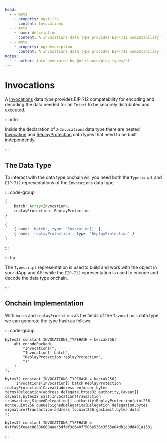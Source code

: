 ```yaml
---
head:
  - - meta
    - property: og:title
      content: Invocations
  - - meta
    - name: description
      content: A Invocations data type provides EIP-712 compatability for encoding and decoding.
  - - meta
    - property: og:description
      content: A Invocations data type provides EIP-712 compatability for encoding and decoding.
notes:
  - - author: Auto generated by @nftchance/plug-types/cli
---
```


# Invocations

A [Invocations](/generated/base-types/Invocations) data type provides EIP-712 compatability for encoding and decoding the data needed for an `Intent` to be securely distributed and executed.

::: info

Inside the declaration of a `Invocations` data type there are nested [Invocation](/generated/base-types/Invocation) and [ReplayProtection](/generated/base-types/ReplayProtection) data types that need to be built independently.

:::

## The Data Type

To interact with the data type onchain will you need both the `Typescript` and `EIP-712` representations of the `Invocations` data type:

::: code-group

```typescript [Typescript/Javascript]
{
    batch: Array<Invocation>,
	replayProtection: ReplayProtection
}
```

```typescript [EIP-712]
{
    { name: 'batch', type: 'Invocation[]' },
	{ name: 'replayProtection', type: 'ReplayProtection' }
}
```

:::

::: tip

The `Typescript` representation is used to build and work with the object in your dApp and API while the `EIP-712` representation is used to encode and decode the data type onchain.

:::

## Onchain Implementation

With `batch` and `replayProtection` as the fields of the `Invocations` data type we can generate the type hash as follows:

::: code-group

```solidity [Verbose.sol]
bytes32 constant INVOCATIONS_TYPEHASH = keccak256(
    abi.encodePacked(
        "Invocations(",
		"Invocation[] batch",
		"ReplayProtection replayProtection",
        ")"
    )
);
```

```solidity [Inline.sol]
bytes32 constant INVOCATIONS_TYPEHASH = keccak256(
    'Invocations(Invocation[] batch,ReplayProtection replayProtection)Caveat(address enforcer,bytes terms)Delegation(address delegate,bytes32 authority,Caveat[] caveats,bytes32 salt)Invocation(Transaction transaction,SignedDelegation[] authority)ReplayProtection(uint256 nonce,uint256 queue)SignedDelegation(Delegation delegation,bytes signature)Transaction(address to,uint256 gasLimit,bytes data)'
);
```

```solidity [Hash.sol]
bytes32 constant INVOCATIONS_TYPEHASH = 0xffa95fee4c883866684aac5dfdf3c640f7506e536c3535a04db2c8dd491a1331
```

:::

